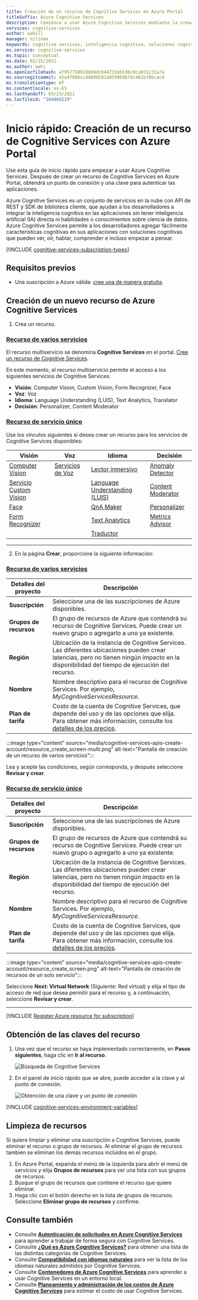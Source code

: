 ```yaml
---
title: Creación de un recurso de Cognitive Services en Azure Portal
titleSuffix: Azure Cognitive Services
description: Comience a usar Azure Cognitive Services mediante la creación y suscripción a un recurso en Azure Portal.
services: cognitive-services
author: aahill
manager: nitinme
keywords: cognitive services, inteligencia cognitiva, soluciones cognitivas, servicios de inteligencia artificial, servicios de IA
ms.service: cognitive-services
ms.topic: conceptual
ms.date: 03/15/2021
ms.author: aahi
ms.openlocfilehash: af957758918b99dcb44732eb536c0ca031231a7a
ms.sourcegitcommit: 42e4f986ccd4090581a059969b74c461b70bcac0
ms.translationtype: HT
ms.contentlocale: es-ES
ms.lasthandoff: 03/23/2021
ms.locfileid: "104868229"
---
```

# <a name="quickstart-create-a-cognitive-services-resource-using-the-azure-portal"></a>Inicio rápido: Creación de un recurso de Cognitive Services con Azure Portal

Use esta guía de inicio rápido para empezar a usar Azure Cognitive Services. Después de crear un recurso de Cognitive Services en Azure Portal, obtendrá un punto de conexión y una clave para autenticar las aplicaciones.

Azure Cognitive Services es un conjunto de servicios en la nube con API de REST y SDK de biblioteca cliente, que ayudan a los desarrolladores a integrar la inteligencia cognitiva en las aplicaciones sin tener inteligencia artificial (IA) directa ni habilidades o conocimientos sobre ciencia de datos. Azure Cognitive Services permite a los desarrolladores agregar fácilmente características cognitivas en sus aplicaciones con soluciones cognitivas que pueden ver, oír, hablar, comprender e incluso empezar a pensar.

[!INCLUDE [cognitive-services-subscription-types](../../includes/cognitive-services-subscription-types.md)]

## <a name="prerequisites"></a>Requisitos previos

* Una suscripción a Azure válida: [cree una de manera gratuita](https://azure.microsoft.com/free/cognitive-services/).

## <a name="create-a-new-azure-cognitive-services-resource"></a>Creación de un nuevo recurso de Azure Cognitive Services

1. Crea un recurso.

### <a name="multi-service-resource"></a>[Recurso de varios servicios](#tab/multiservice)

El recurso multiservicio se denomina **Cognitive Services** en el portal. [Cree un recurso de Cognitive Services](https://ms.portal.azure.com/#create/Microsoft.CognitiveServicesAllInOne).

En este momento, el recurso multiservicio permite el acceso a los siguientes servicios de Cognitive Services:

* **Visión**: Computer Vision, Custom Vision, Form Recognizer, Face
* **Voz**: Voz
* **Idioma**: Language Understanding (LUIS), Text Analytics, Translator
* **Decisión**: Personalizer, Content Moderator

### <a name="single-service-resource"></a>[Recurso de servicio único](#tab/singleservice)

Use los vínculos siguientes si desea crear un recurso para los servicios de Cognitive Services disponibles:

| Visión                      | Voz                  | Idioma                          | Decisión             |
|-----------------------------|-------------------------|-----------------------------------|----------------------|
| [Computer Vision](https://ms.portal.azure.com/#create/Microsoft.CognitiveServicesComputerVision)         | [Servicios de Voz](https://ms.portal.azure.com/#create/Microsoft.CognitiveServicesSpeechServices)     | [Lector inmersivo](https://ms.portal.azure.com/#create/Microsoft.CognitiveServicesImmersiveReader)              | [Anomaly Detector](https://ms.portal.azure.com/#create/Microsoft.CognitiveServicesAnomalyDetector) | 
| [Servicio Custom Vision](https://ms.portal.azure.com/#create/Microsoft.CognitiveServicesCustomVision) |  | [Language Understanding (LUIS)](https://ms.portal.azure.com/#create/Microsoft.CognitiveServicesLUISAllInOne) | [Content Moderator](https://ms.portal.azure.com/#create/Microsoft.CognitiveServicesContentModerator) | 
| [Face](https://ms.portal.azure.com/#create/Microsoft.CognitiveServicesFace)                    |                         | [QnA Maker](https://ms.portal.azure.com/#create/Microsoft.CognitiveServicesQnAMaker)                     | [Personalizer](https://ms.portal.azure.com/#create/Microsoft.CognitiveServicesPersonalizer)     |
| [Form Recognizer](https://ms.portal.azure.com/#create/Microsoft.CognitiveServicesFormRecognizer)        |                         | [Text Analytics](https://ms.portal.azure.com/#create/Microsoft.CognitiveServicesTextAnalytics)                |  [Metrics Advisor](https://go.microsoft.com/fwlink/?linkid=2142156)                    |
| | | [Traductor](https://ms.portal.azure.com/#create/Microsoft.CognitiveServicesTextTranslation) | |

---

2. En la página **Crear**, proporcione la siguiente información:
<!-- markdownlint-disable MD024 -->

### <a name="multi-service-resource"></a>[Recurso de varios servicios](#tab/multiservice)

|Detalles del proyecto| Descripción   |
|--|--|
| **Suscripción** | Seleccione una de las suscripciones de Azure disponibles. |
| **Grupos de recursos** | El grupo de recursos de Azure que contendrá su recurso de Cognitive Services. Puede crear un nuevo grupo o agregarlo a uno ya existente. |
| **Región** | Ubicación de la instancia de Cognitive Services. Las diferentes ubicaciones pueden crear latencias, pero no tienen ningún impacto en la disponibilidad del tiempo de ejecución del recurso. |
| **Nombre** | Nombre descriptivo para el recurso de Cognitive Services. Por ejemplo, *MyCognitiveServicesResource*. |
| **Plan de tarifa** | Costo de la cuenta de Cognitive Services, que depende del uso y de las opciones que elija. Para obtener más información, consulte los [detalles de los precios](https://azure.microsoft.com/pricing/details/cognitive-services/).

<!--![Multi-service resource creation screen](media/cognitive-services-apis-create-account/resource_create_screen-multi.png)-->
:::image type="content" source="media/cognitive-services-apis-create-account/resource_create_screen-multi.png" alt-text="Pantalla de creación de un recurso de varios servicios":::

Lea y acepte las condiciones, según corresponda, y después seleccione **Revisar y crear**.

### <a name="single-service-resource"></a>[Recurso de servicio único](#tab/singleservice)

|Detalles del proyecto| Descripción   |
|--|--|
| **Suscripción** | Seleccione una de las suscripciones de Azure disponibles. |
| **Grupos de recursos** | El grupo de recursos de Azure que contendrá su recurso de Cognitive Services. Puede crear un nuevo grupo o agregarlo a uno ya existente. |
| **Región** | Ubicación de la instancia de Cognitive Services. Las diferentes ubicaciones pueden crear latencias, pero no tienen ningún impacto en la disponibilidad del tiempo de ejecución del recurso. |
| **Nombre** | Nombre descriptivo para el recurso de Cognitive Services. Por ejemplo, *MyCognitiveServicesResource*. |
| **Plan de tarifa** | Costo de la cuenta de Cognitive Services, que depende del uso y de las opciones que elija. Para obtener más información, consulte los [detalles de los precios](https://azure.microsoft.com/pricing/details/cognitive-services/).

<!--![Single-service resource creation screen](media/cognitive-services-apis-create-account/resource_create_screen.png)-->
:::image type="content" source="media/cognitive-services-apis-create-account/resource_create_screen.png" alt-text="Pantalla de creación de recursos de un solo servicio":::

Seleccione **Next: Virtual Network**  (Siguiente: Red virtual) y elija el tipo de acceso de red que desea permitir para el recurso y, a continuación, seleccione **Revisar y crear**.

---

[!INCLUDE [Register Azure resource for subscription](./includes/register-resource-subscription.md)]

## <a name="get-the-keys-for-your-resource"></a>Obtención de las claves del recurso

1. Una vez que el recurso se haya implementado correctamente, en **Pasos siguientes**, haga clic en **Ir al recurso**.

    ![Búsqueda de Cognitive Services](media/cognitive-services-apis-create-account/resource-next-steps.png)

2. En el panel de inicio rápido que se abre, puede acceder a la clave y al punto de conexión.

    ![Obtención de una clave y un punto de conexión](media/cognitive-services-apis-create-account/get-cog-serv-keys.png)

[!INCLUDE [cognitive-services-environment-variables](../../includes/cognitive-services-environment-variables.md)]

## <a name="clean-up-resources"></a>Limpieza de recursos

Si quiere limpiar y eliminar una suscripción a Cognitive Services, puede eliminar el recurso o grupo de recursos. Al eliminar el grupo de recursos también se eliminan los demás recursos incluidos en el grupo.

1. En Azure Portal, expanda el menú de la izquierda para abrir el menú de servicios y elija **Grupos de recursos** para ver una lista con sus grupos de recursos.
2. Busque el grupo de recursos que contiene el recurso que quiere eliminar.
3. Haga clic con el botón derecho en la lista de grupos de recursos. Seleccione **Eliminar grupo de recursos** y confirme.

## <a name="see-also"></a>Consulte también

* Consulte **[Autenticación de solicitudes en Azure Cognitive Services](authentication.md)** para aprender a trabajar de forma segura con Cognitive Services.
* Consulte **[¿Qué es Azure Cognitive Services?](./what-are-cognitive-services.md)** para obtener una lista de las distintas categorías de Cognitive Services.
* Consulte **[Compatibilidad con idiomas naturales](language-support.md)** para ver la lista de los idiomas naturales admitidos por Cognitive Services.
* Consulte **[Contenedores de Azure Cognitive Services](cognitive-services-container-support.md)** para aprender a usar Cognitive Services en un entorno local.
* Consulte **[Planeamiento y administración de los costos de Azure Cognitive Services](plan-manage-costs.md)** para estimar el costo de usar Cognitive Services.

